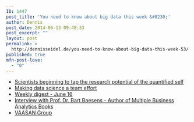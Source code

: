 ```yaml
---
ID: 1447
post_title: 'You need to know about big data this week &#8230;'
author: Dennis
post_date: 2014-06-13 09:48:33
post_excerpt: ""
layout: post
permalink: >
  http://dennisseidel.de/you-need-to-know-about-big-data-this-week-53/
published: true
mfn-post-love:
  - "0"
---
```

<ul class="scrd_digest">
<li><a href="http://feedproxy.google.com/~r/ibm-big-data-hub/~3/ZzoUUE5MSpk/scientists-beginning-tap-research-potential-quantified-self" rel="external">Scientists beginning to tap the research potential of the quantified self</a>
</li>
<li><a href="http://feedproxy.google.com/~r/ibm-big-data-hub/~3/JtYxOjyKfq8/making-data-science-team-effort" rel="external">Making data science a team effort</a>
</li>
<li><a href="http://www.datasciencecentral.com/xn/detail/6448529:BlogPost:177076" rel="external">Weekly digest - June 16</a>
</li>
<li><a href="http://www.datasciencecentral.com/xn/detail/6448529:BlogPost:176887" rel="external">Interview with Prof. Dr. Bart Baesens - Author of Multiple Business Analytics Books</a>
</li>
<li><a href="http://feedproxy.google.com/~r/ibm-big-data-hub/~3/uI3PCNmWj7g/vaasan-group" rel="external">VAASAN Group</a>
</li>
</ul>